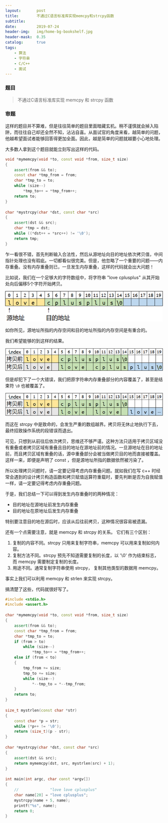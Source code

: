 ```yaml
---
layout:       post
title:        不通过C语言标准库实现memcpy和strcpy函数
subtitle:     
date:         2019-07-24
header-img:   img/home-bg-bookshelf.jpg
header-mask:  0.35
catalog:      true
tags:
    - 算法
    - 字符串
    - C/C++
    - 面试
---
```


### 题目
> 不通过C语言标准库实现 memcpy 和 strcpy 函数

### 审题
这样的题目并不算难，但是往往简单的题目里面暗藏玄机。稍不谨慎就会掉入陷阱，而往往自己却还全然不知，沾沾自喜。从面试官的角度来看，越简单的问题，他越希望面试者能够回答得更加全面。因此，越是简单的问题就越要小心地处理。

大多数人拿到这个题目就能立刻写出这样的代码。
```c++
void *mymemcpy(void *to, const void *from, size_t size)
{
    assert(from && to);
    const char *tmp_from = from;
    char *tmp_to = to;
    while (size--)
        *tmp_to++ = *tmp_from++;
    return to;
}

char *mystrcpy(char *dst, const char *src)
{
    assert(dst && src);
    char *tmp = dst;
    while ((*dst++ = *src++) != '\0');
    return tmp;
}
```
乍一看很不错，首先判断输入合法性，然后从源地址向目的地址依次拷贝值，中间指针处理也没有瑕疵。一切都看似很完美。但是，他忽略了一个重要的问题——内存重叠。没有内存重叠则已，一旦发生内存重叠，这样的代码就会出大问题！

比如说，我们在一个足够大的字符数组中，将字符串 "love cplusplus" 从其开始处向后偏移5个字符开始拷贝。

![图1 内存布局](/img/post/lovecpp0.png)

如你所见，源地址所指的内存空间和目的地址所指的内存空间是有重合的。

我们希望能够的到这样的结果。

![图2 希望的结果](/img/post/lovecpp1.png)

但是却犯下了一个大错误，我们把原字符串内存重叠部分的内容覆盖了，甚至是结束符 `\0` 也被覆盖了。

![图3 实际结果](/img/post/lovecpp2.png)

而这在 strcpy 中是致命的，会发生严重的数组越界。拷贝将无休止地执行下去，最终招致操作系统的段错误而退出。

可见，只想到从前往后依次拷贝，思维还不够严谨。这种方法只适用于拷贝区域没有重叠或者拷贝区域有重叠且目的地址在源地址前的情况。一旦源地址在目的地址前，而且拷贝区域有重叠的话，源中重叠部分会被当做拷贝目的地而直接被覆盖。这样一来，即便是声明了 const ，但是源地址所指的数据依然被污染了。

所以处理拷贝问题时，请一定要记得考虑内存重叠问题。就如我们在写 c++ 时经常会遇到的设计拷贝构造函数和拷贝赋值运算符重载时，要先判断是否为自我赋值一样，请一定要记得考虑内存重叠问题。

于是，我们总结一下可以得到发生内存重叠时的两种情况：
- 目的地址在源地址前发生内存重叠
- 目的地址在原地址后发生内存重叠

特别要注意目的地在源后时，应该从后往前拷贝，这种情况很容易被遗漏。

还有一个点需要注意，就是 memcpy 和 strcpy 的关系。
它们有三个区别：
1. 复制的内容不同。strcpy 只用来复制字符串，memcpy 可以用来复制如何内容。
2. 复制方法不同。strcpy 预先不知道需要复制的长度，以 '\0' 作为结束标志，而 memcpy 需要制定复制的长度。
3. 用途不同。通常复制字符串使用 strcpy， 复制其他类型的数据用 memcpy。

事实上我们可以利用 memcpy 和 strlen 来实现 strcpy。

搞清楚了这些，代码就很好写了。

```c++
#include <stdio.h>
#include <assert.h>

char *mymemcpy(void *to, const void *from, size_t size)
{
    assert(from && to);
    const char *tmp_from = from;
    char *tmp_to = to;
    if (from > to)
        while (size--)
            *tmp_to++ = *tmp_from++;
    else if (from < to)
    {
        tmp_from += size;
        tmp_to += size;
        while (size--)
            *--tmp_to = *--tmp_from;
    }
    return to;
}

size_t mystrlen(const char *str)
{
    const char *p = str;
    while (*p++ != '\0');
    return (size_t)(p - str);
}

char *mystrcpy(char *dst, const char *src)
{
    assert(dst && src);
    return mymemcpy(dst, src, mystrlen(src) + 1);
}

int main(int argc, char const *argv[])
{
    //              "love love cplusplus"
    char name[20] = "love cplusplus";
    mystrcpy(name + 5, name);
    printf("%s", name);
    return 0;
}
```